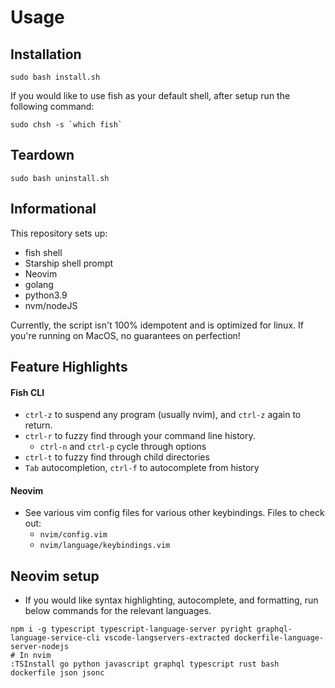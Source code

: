 # Usage

## Installation

```
sudo bash install.sh
```

If you would like to use fish as your default shell, after setup run the following command:

```
sudo chsh -s `which fish`
```

## Teardown

```
sudo bash uninstall.sh
```

## Informational

This repository sets up:
- fish shell
- Starship shell prompt
- Neovim
- golang
- python3.9
- nvm/nodeJS


Currently, the script isn't 100% idempotent and is optimized for linux. If you're running on MacOS, no guarantees on perfection!

## Feature Highlights

#### Fish CLI
- `ctrl-z` to suspend any program (usually nvim), and `ctrl-z` again to return.
- `ctrl-r` to fuzzy find through your command line history.
    - `ctrl-n` and `ctrl-p` cycle through options
- `ctrl-t` to fuzzy find through child directories
- `Tab` autocompletion, `ctrl-f` to autocomplete from history

#### Neovim
- See various vim config files for various other keybindings. Files to check out:
    - `nvim/config.vim`
    - `nvim/language/keybindings.vim`

## Neovim setup
* If you would like syntax highlighting, autocomplete, and formatting, run below commands for the relevant languages.
```
npm i -g typescript typescript-language-server pyright graphql-language-service-cli vscode-langservers-extracted dockerfile-language-server-nodejs
# In nvim
:TSInstall go python javascript graphql typescript rust bash dockerfile json jsonc
```

